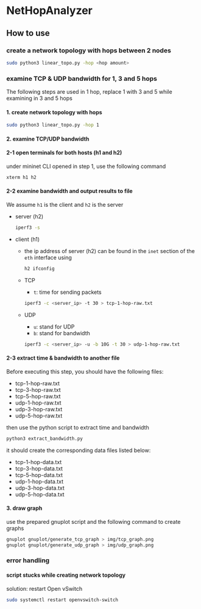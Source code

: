 # NetHopAnalyzer

## How to use

### create a network topology with hops between 2 nodes

```bash
sudo python3 linear_topo.py -hop <hop amount>
```

### examine TCP & UDP bandwidth for 1, 3 and 5 hops

The following steps are used in 1 hop, replace 1 with 3 and 5 while examining in 3 and 5 hops

#### 1. create network topology with hops

```bash
sudo python3 linear_topo.py -hop 1
```

#### 2. examine TCP/UDP bandwidth

#### 2-1 open terminals for both hosts (h1 and h2)

under mininet CLI opened in step 1, use the following command

```bash
xterm h1 h2
```

#### 2-2 examine bandwidth and output results to file

We assume `h1` is the client and `h2` is the server

- server (h2)

  ```bash
  iperf3 -s
  ```

- client (h1)
  - the ip address of server (h2) can be found in the `inet` section of the `eth` interface using

    ```bash
    h2 ifconfig
    ```

  - TCP
    - `t`: time for sending packets

    ```bash
    iperf3 -c <server_ip> -t 30 > tcp-1-hop-raw.txt
    ```

  - UDP
    - `u`: stand for UDP
    - `b`: stand for bandwidth

    ```bash
    iperf3 -c <server_ip> -u -b 10G -t 30 > udp-1-hop-raw.txt
    ```

#### 2-3 extract time & bandwidth to another file

Before executing this step, you should have the following files:

- tcp-1-hop-raw.txt
- tcp-3-hop-raw.txt
- tcp-5-hop-raw.txt
- udp-1-hop-raw.txt
- udp-3-hop-raw.txt
- udp-5-hop-raw.txt

then use the python script to extract time and bandwidth

```bash
python3 extract_bandwidth.py
```

it should create the corresponding data files listed below:

- tcp-1-hop-data.txt
- tcp-3-hop-data.txt
- tcp-5-hop-data.txt
- udp-1-hop-data.txt
- udp-3-hop-data.txt
- udp-5-hop-data.txt

#### 3. draw graph

use the prepared gnuplot script and the following command to create graphs

```bash
gnuplot gnuplot/generate_tcp_graph > img/tcp_graph.png
gnuplot gnuplot/generate_udp_graph > img/udp_graph.png
```

### error handling

#### script stucks while creating network topology

solution: restart Open vSwitch

```bash
sudo systemctl restart openvswitch-switch
```
